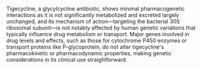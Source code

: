 Tigecycline, a glycylcycline antibiotic, shows minimal pharmacogenetic interactions as it is not significantly metabolized and excreted largely unchanged, and its mechanism of action—targeting the bacterial 30S ribosomal subunit—is not notably affected by human genetic variations that typically influence drug metabolism or transport. Major genes involved in drug levels and effects, such as those for cytochrome P450 enzymes or transport proteins like P-glycoprotein, do not alter tigecycline's pharmacokinetic or pharmacodynamic properties, making genetic considerations in its clinical use straightforward.